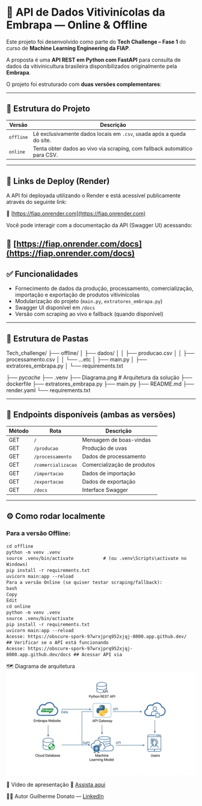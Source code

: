 # 🍇 API de Dados Vitivinícolas da Embrapa — Online & Offline

Este projeto foi desenvolvido como parte do **Tech Challenge – Fase 1** do curso de **Machine Learning Engineering da FIAP**.

A proposta é uma **API REST em Python com FastAPI** para consulta de dados da vitivinicultura brasileira disponibilizados originalmente pela **Embrapa**.

O projeto foi estruturado com **duas versões complementares**:

---

## 🧩 Estrutura do Projeto

| Versão     | Descrição                                                                 |
|------------|---------------------------------------------------------------------------|
| `offline`  | Lê exclusivamente dados locais em `.csv`, usada após a queda do site.     |
| `online`   | Tenta obter dados ao vivo via scraping, com fallback automático para CSV. |

---

## 🚀 Links de Deploy (Render)

A API foi deployada utilizando o Render e está acessível publicamente através do seguinte link:

🔗 [https://fiap.onrender.com](https://fiap.onrender.com)

Você pode interagir com a documentação da API (Swagger UI) acessando:

🔗 [https://fiap.onrender.com/docs](https://fiap.onrender.com/docs)
---

## ✅ Funcionalidades

- Fornecimento de dados da produção, processamento, comercialização, importação e exportação de produtos vitivinícolas
- Modularização do projeto (`main.py`, `extratores_embrapa.py`)
- Swagger UI disponível em `/docs`
- Versão com scraping ao vivo e fallback (quando disponível)

---

## 📂 Estrutura de Pastas

Tech_challenge/
├── offline/
│ ├── dados/
│ │ ├── producao.csv
│ │ ├── processamento.csv
│ │ └── ...etc
│ ├── main.py
│ ├── extratores_embrapa.py
│ └── requirements.txt


├── _pycache_
├── .venv
├── Diagrama.png # Arquitetura da solução
├── dockerfile
├── extratores_embrapa.py
├── main.py
├── README.md
├── render.yaml
└── requirements.txt


---

## 📌 Endpoints disponíveis (ambas as versões)

| Método | Rota               | Descrição                              |
|--------|--------------------|----------------------------------------|
| GET    | `/`                | Mensagem de boas-vindas                |
| GET    | `/producao`        | Produção de uvas                       |
| GET    | `/processamento`   | Dados de processamento                 |
| GET    | `/comercializacao` | Comercialização de produtos            |
| GET    | `/importacao`      | Dados de importação                    |
| GET    | `/exportacao`      | Dados de exportação                    |
| GET    | `/docs`            | Interface Swagger                      |

---

## ⚙️ Como rodar localmente

### Para a versão **Offline**:

    cd offline
    python -m venv .venv
    source .venv/bin/activate           # (ou .venv\Scripts\activate no Windows)
    pip install -r requirements.txt
    uvicorn main:app --reload
    Para a versão Online (se quiser testar scraping/fallback):
    bash
    Copy
    Edit
    cd online
    python -m venv .venv
    source .venv/bin/activate
    pip install -r requirements.txt
    uvicorn main:app --reload
    Acesse: https://obscure-spork-97wrxjprq952xjqj-8000.app.github.dev/  ## Verificar se o API está funcionando
    Acesse: https://obscure-spork-97wrxjprq952xjqj-8000.app.github.dev/docs ## Acessar API via

🗺️ Diagrama de arquitetura
![Diagrama](./Diagrama.jpg)

🎥 Vídeo de apresentação 🔗 [Assista aqui]((https://www.loom.com/share/fdb838fc0b71482fb8c2c967478008f0?sid=a5285510-66b7-4d89-b6da-12a69770cc07))

👨‍💻 Autor
Guilherme Donato — [LinkedIn](https://www.linkedin.com/in/guilhermedonatomoraes/)

